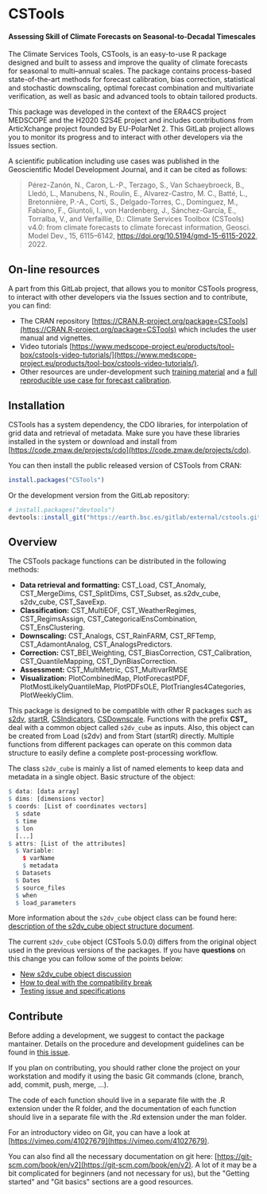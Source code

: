 CSTools
=======

#### Assessing Skill of Climate Forecasts on Seasonal-to-Decadal Timescales

The Climate Services Tools, CSTools, is an easy-to-use R package designed and built to assess and improve the quality of climate forecasts for seasonal to multi–annual scales. The package contains process-based state-of-the-art methods for forecast calibration, bias correction, statistical and stochastic downscaling, optimal forecast combination and multivariate verification, as well as basic and advanced tools to obtain tailored products.

This package was developed in the context of the ERA4CS project MEDSCOPE and the H2020 S2S4E project and includes contributions from ArticXchange project founded by EU-PolarNet 2. This GitLab project allows you to monitor its progress and to interact with other developers via the Issues section.

A scientific publication including use cases was published in the Geoscientific Model Development Journal, and it can be cited as follows:

> Pérez-Zanón, N., Caron, L.-P., Terzago, S., Van Schaeybroeck, B., Lledó, L., Manubens, N., Roulin, E., Alvarez-Castro, M. C., Batté, L., Bretonnière, P.-A., Corti, S., Delgado-Torres, C., Domínguez, M., Fabiano, F., Giuntoli, I., von Hardenberg, J., Sánchez-García, E., Torralba, V., and Verfaillie, D.: Climate Services Toolbox (CSTools) v4.0: from climate forecasts to climate forecast information, Geosci. Model Dev., 15, 6115–6142, https://doi.org/10.5194/gmd-15-6115-2022, 2022.

On-line resources
-----------------

A part from this GitLab project, that allows you to monitor CSTools progress, to interact with other developers via the Issues section and to contribute, you can find:

- The CRAN repository [https://CRAN.R-project.org/package=CSTools](https://CRAN.R-project.org/package=CSTools) which includes the user manual and vignettes.
- Video tutorials [https://www.medscope-project.eu/products/tool-box/cstools-video-tutorials/](https://www.medscope-project.eu/products/tool-box/cstools-video-tutorials/).
- Other resources are under-development such [training material](https://earth.bsc.es/gitlab/external/cstools/-/tree/MEDCOF2022/inst/doc/MEDCOF2022) and a [full reproducible use case for forecast calibration](https://earth.bsc.es/gitlab/external/cstools/-/tree/develop-CalibrationVignette/FOCUS_7_2).

Installation
------------

CSTools has a system dependency, the CDO libraries, for interpolation of grid data
and retrieval of metadata. Make sure you have these libraries installed in the
system or download and install from
[https://code.zmaw.de/projects/cdo](https://code.zmaw.de/projects/cdo).

You can then install the public released version of CSTools from CRAN:

```r
install.packages("CSTools")
```

Or the development version from the GitLab repository:

```r
# install.packages("devtools")
devtools::install_git("https://earth.bsc.es/gitlab/external/cstools.git")
```

Overview
--------

The CSTools package functions can be distributed in the following methods:

- **Data retrieval and formatting:** CST_Load, CST_Anomaly, CST_MergeDims, CST_SplitDims, CST_Subset, as.s2dv_cube, s2dv_cube, CST_SaveExp.
- **Classification:** CST_MultiEOF, CST_WeatherRegimes, CST_RegimsAssign, CST_CategoricalEnsCombination, CST_EnsClustering.
- **Downscaling:** CST_Analogs, CST_RainFARM, CST_RFTemp, CST_AdamontAnalog, CST_AnalogsPredictors.
- **Correction:** CST_BEI_Weighting, CST_BiasCorrection, CST_Calibration, CST_QuantileMapping, CST_DynBiasCorrection.
- **Assessment:** CST_MultiMetric, CST_MultivarRMSE
- **Visualization:** PlotCombinedMap, PlotForecastPDF, PlotMostLikelyQuantileMap, PlotPDFsOLE, PlotTriangles4Categories, PlotWeeklyClim.

This package is designed to be compatible with other R packages such as [s2dv](https://CRAN.R-project.org/package=s2dv), [startR](https://CRAN.R-project.org/package=startR), [CSIndicators](https://CRAN.R-project.org/package=CSIndicators), [CSDownscale](https://earth.bsc.es/gitlab/es/csdownscale). Functions with the prefix **CST_** deal with a common object called `s2dv_cube` as inputs. Also, this object can be created from Load (s2dv) and from Start (startR) directly. Multiple functions from different packages can operate on this common data structure to easily define a complete post-processing workflow.

The class `s2dv_cube` is mainly a list of named elements to keep data and metadata in a single object. Basic structure of the object:

```r
$ data: [data array]
$ dims: [dimensions vector]
$ coords: [List of coordinates vectors]
  $ sdate
  $ time
  $ lon
  [...]
$ attrs: [List of the attributes]
  $ Variable:
    $ varName
    $ metadata 
  $ Datasets
  $ Dates
  $ source_files
  $ when
  $ load_parameters
```

More information about the `s2dv_cube` object class can be found here: [description of the s2dv_cube object structure document](https://docs.google.com/document/d/1ko37JFl_h6mOjDKM5QSQGikfLBKZq1naL11RkJIwtMM/edit?usp=sharing).

The current `s2dv_cube` object (CSTools 5.0.0) differs from the original object used in the previous versions of the packages. If you have **questions** on this change you can follow some of the points below:

- [New s2dv_cube object discussion](https://earth.bsc.es/gitlab/external/cstools/-/issues/94)
- [How to deal with the compatibility break](https://earth.bsc.es/gitlab/external/cstools/-/issues/112)
- [Testing issue and specifications](https://earth.bsc.es/gitlab/external/cstools/-/issues/110)

Contribute
----------

Before adding a development, we suggest to contact the package mantainer. Details on the procedure and development guidelines can be found in [this issue](https://earth.bsc.es/gitlab/external/cstools/-/issues/3).

If you plan on contributing, you should rather clone the project on your workstation and modify it using the basic Git commands (clone, branch, add, commit, push, merge, ...).

The code of each function should live in a separate file with the .R extension under the R folder, and the documentation of each function should live in a separate file with the .Rd extension under the man folder.

For an introductory video on Git, you can have a look at [https://vimeo.com/41027679](https://vimeo.com/41027679).

You can also find all the necessary documentation on git here: [https://git-scm.com/book/en/v2](https://git-scm.com/book/en/v2). A lot of it may be a bit complicated for beginners (and not necessary for us), but the "Getting started" and "Git basics" sections are a good resources.
